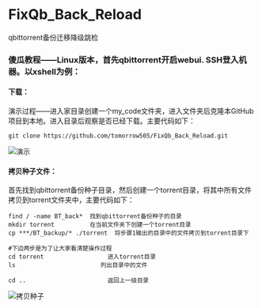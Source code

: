 # FixQb_Back_Reload
qbittorrent备份迁移降级跳检

### 傻瓜教程——Linux版本，首先qbittorrent开启webui. SSH登入机器。以xshell为例：

#### 下载：

演示过程——进入家目录创建一个my_code文件夹，进入文件夹后克隆本GitHub项目到本地。进入目录后观察是否已经下载。主要代码如下：

`git clone https://github.com/tomorrow505/FixQb_Back_Reload.git` 

![演示](https://s2.ax1x.com/2020/03/07/3XwjH0.png)

#### 拷贝种子文件：

首先找到qbittorrent备份种子目录，然后创建一个torrent目录，将其中所有文件拷贝到torrent文件夹中，主要代码如下：

```
find / -name BT_back*  找到qbittorrent备份种子的目录
mkdir torrent          在当前文件夹下创建一个torrent目录
cp ***/BT_backup/* ./torrent  将步骤1输出的目录中的文件拷贝到torrent目录下

#下边两步是为了让大家看清楚操作过程
cd torrent                  进入torrent目录  
ls					      列出目录中的文件

cd ..                       返回上一级目录
```

![拷贝种子](https://s2.ax1x.com/2020/03/07/3XBKoV.png)
